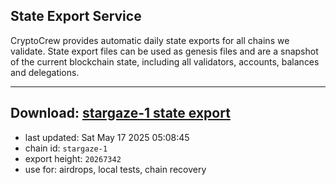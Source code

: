 ## State Export Service
CryptoCrew provides automatic daily state exports for all chains we validate. State export files can be used as genesis files and are a snapshot of the current blockchain state, including all validators, accounts, balances and delegations.

---
**Download: [stargaze-1 state export](https://dl-eu2.ccvalidators.com/SERVICE/stargaze/stargaze-1_export_20267342.json)**
---

- last updated: Sat May 17 2025 05:08:45
- chain id: `stargaze-1`
- export height: `20267342`
- use for: airdrops, local tests, chain recovery
